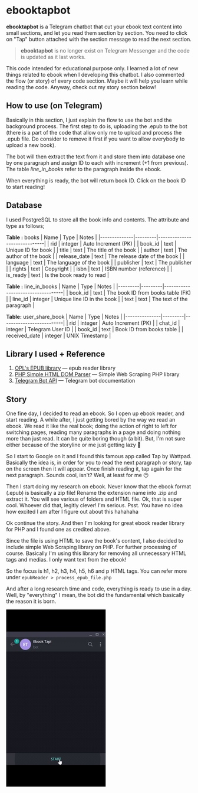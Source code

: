# ebooktapbot

**ebooktapbot** is a Telegram chatbot that cut your ebook text content into small sections, and let you read them section by section. You need to click on "Tap" button attached with the section message to read the next section. 

> **ebooktapbot** is no longer exist on Telegram Messenger and the code is updated as it last works.

This code intended for educational purpose only. I learned a lot of new things related to ebook when I developing this chatbot. I also commented the flow (or story) of every code section. Maybe it will help you learn while reading the code. Anyway, check out my story section below!

## How to use (on Telegram)

Basically in this section, I just explain the flow to use the bot and the background process. The first step to do is, uploading the .epub to the bot (there is a part of the code that allow only me to upload and process the .epub file. Do consider to remove it first if you want to allow everybody to upload a new book).

The bot will then extract the text from it and store them into database one by one paragraph and assign ID to each with increment (+1 from previous). The table *line_in_books* refer to the paragraph inside the ebook.

When everything is ready, the bot will return book ID. Click on the book ID to start reading!

## Database
I used PostgreSQL to store all the book info and contents. The attribute and type as follows;

**Table :** books
| Name         | Type    | Notes                        |
|--------------|---------|------------------------------|
| rid          | integer | Auto Increment (PK)          |
| book_id      | text    | Unique ID for book           |
| title        | text    | The title of the book        |
| author       | text    | The author of the book       |
| release_date | text    | The release date of the book |
| language     | text    | The language of the book     |
| publisher    | text    | The publisher                |
| rights       | text    | Copyright                    |
| isbn         | text    | ISBN number (reference)      |
| is_ready     | text    | Is the book ready to read    |

**Table :** line_in_books
| Name    | Type    | Notes                             |
|---------|---------|-----------------------------------|
| book_id | text    | The book ID from books table (FK) |
| line_id | integer | Unique line ID in the book        |
| text    | text    | The text of the paragraph         |

**Table:** user_share_book
| Name          | Type    | Notes                    |
|---------------|---------|--------------------------|
| rid           | integer | Auto Increment (PK)      |
| chat_id       | integer | Telegram User ID         |
| book_id       | text    | Book ID from books table |
| received_date | integer | UNIX Timestamp           |

## Library I used + Reference

1. [OPL's EPUB library](https://sourceforge.net/projects/oplsepublibrary/) — epub reader library
2. [PHP Simple HTML DOM Parser](https://simplehtmldom.sourceforge.io/) — Simple Web Scraping PHP library
3. [Telegram Bot API](https://core.telegram.org/bots/api) — Telegram bot documentation

## Story

One fine day, I decided to read an ebook. So I open up ebook reader, and start reading. A while after, I just getting bored by the way we read an ebook. We read it like the real book; doing the action of right to left for switching pages, reading many paragraphs in a page and doing nothing more than just read. It can be quite boring though (a bit). But, I'm not sure either because of the storyline or me just getting lazy 🤣

So I start to Google on it and I found this famous app called Tap by Wattpad. Basically the idea is, in order for you to read the next paragraph or story, tap on the screen then it will appear. Once finish reading it, tap again for the next paragraph. Sounds cool, isn't? Well, at least for me 😶

Then I start doing my research on ebook. Never know that the ebook format (.epub) is basically a zip file! Rename the extension name into .zip and extract it. You will see various of folders and HTML file. Ok, that is super cool. Whoever did that, legitly clever! I'm serious. Psst. You have no idea how excited I am after I figure out about this hahahaha

Ok continue the story. And then I'm looking for great ebook reader library for PHP and I found one as credited above.

Since the file is using HTML to save the book's content, I also decided to include simple Web Scraping library on PHP. For further processing of course. Basically I'm using this library for removing all unnecessary HTML tags and medias. I only want text from the ebook!

So the focus is h1, h2, h3, h4, h5, h6 and p HTML tags. You can refer more under `epubReader > process_epub_file.php`

And after a long research time and code, everything is ready to use in a day.  Well, by "everything" I mean, the bot did the fundamental which basically the reason it is born.

![Video: Showcase](/assets/video-how-to.gif)